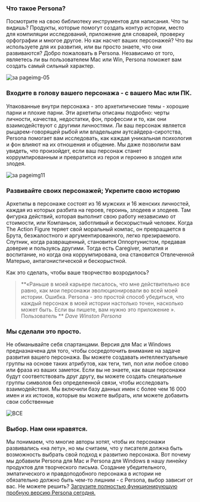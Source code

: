 ### Что такое Persona?

Посмотрите на свою библиотеку инструментов для написания. Что ты видишь? Продукты, которые помогут создать контур истории, место для компиляции исследований, приложение для словарей, проверку орфографии и многое другое. Но как насчет ваших персонажей? Что вы используете для их развития, или вы просто знаете, что они развиваются? Добро пожаловать в Persona. Независимо от того, являетесь ли вы пользователем Mac или Win, Persona поможет вам создать самый сильный характер.

![за pageimg-05](https://marinersoftware.com/wp-content/uploads/2014/02/per-pageimg-051.jpg)

### Входите в голову вашего персонажа - с вашего Mac или ПК.

Упакованные внутри персонажа - это архетипические темы - хорошие парни и плохие парни. Эти архетипы описаны подробно: черты личности, качества, недостатки, фон, профессии и то, как они взаимодействуют с другими личностями. Ли ваш персонаж является рыцарем-говорящей рыбой или владельцем аутсайдера-сиротства, Persona помогает вам исследовать, как каждая уникальная психология и фон влияют на их отношения и общение. Мы даже позволили вам увидеть, что произойдет, если ваш персонаж станет коррумпированным и превратится из героя и героиню в злодея или злодея.

![за pageimg11](https://marinersoftware.com/wp-content/uploads/2014/02/per-pageimg11.jpg)

### Развивайте своих персонажей; Укрепите свою историю

Архетипы в персонаже состоят из 16 мужских и 16 женских личностей, каждая из которых разбита на героев, героинь, злодеев и злодеев. Там фигурка действий, которая выполнит свою работу независимо от стоимости, или Компаньон, заботливый и бескорыстный человек. Когда The Action Figure теряет свой моральный компас, он превращается в Брута, безжалостного и аргументированного, легко презираемого. Спутник, когда развращенный, становится Оппортунистом, предавая доверие и пользуясь другими. Тогда есть Caregiver, эмпатия и воспитание, но когда она коррумпирована, она становится Отвлеченной Матерью, антагонистической и бескорыстной.

Как это сделать, чтобы ваше творчество возродилось?

> **«Раньше в моей карьере писалось, что мне действительно все равно, как мои персонажи эволюционировали во всей моей истории. Ошибка. Persona - это простой способ убедиться, что каждый персонаж в моей истории настолько точен, насколько может быть. Если вы пишете, вам нужно это приложение ». Пользователь **
> *Dave Winston Persona*

### Мы сделали это просто.

Не обманывайте себя спартанцами. Версия для Mac и Windows предназначена для того, чтобы сосредоточить внимание на задаче развития вашего персонажа. Вы можете создавать интеллектуальные группы на основе таких атрибутов, как теги, тип, пол или любое слово или фраза из ваших заметок. Если вы не знаете, как ваши персонажи будут соответствовать друг другу, вы можете создать специальные группы символов без определенной связи, чтобы исследовать взаимодействия. Мы включили базу данных имен с более чем 16 000 имен и их истоков, которые вы можете выбрать, или можете добавить свои собственные

![ВСЕ](https://marinersoftware.com/wp-content/uploads/2014/02/ALL.png)

### Выбор. Нам они нравятся.

Мы понимаем, что многие авторы хотят, чтобы их персонажи развивались «на лету», но мы считаем, что у писателя должна быть возможность выбрать свой подход к развитию персонажа. Вот почему мы добавили Persona для Mac и Persona для Windows в нашу линейку продуктов для творческого письма. Создание убедительного, эмпатического и правдоподобного персонажа в истории не обязательно должно быть чем-то лишним - с Persona, выбор зависит от вас. Не можете решить? [Загрузите полностью функционирующую пробную версию Persona сегодня.](https://marinersoftware.com/download)